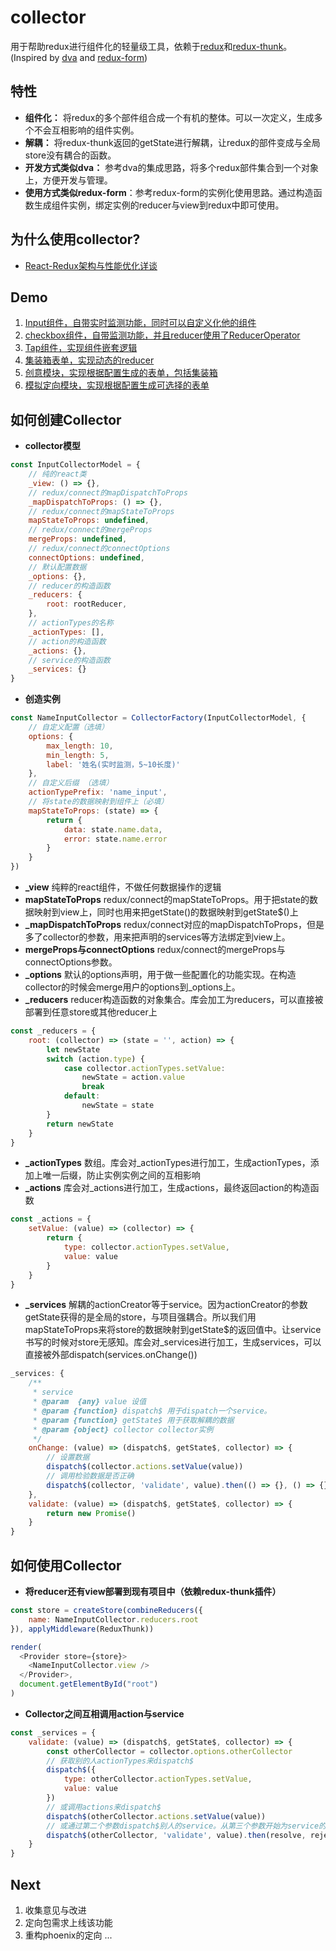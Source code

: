 # collector

用于帮助redux进行组件化的轻量级工具，依赖于[redux](https://github.com/reactjs/redux)和[redux-thunk](https://github.com/gaearon/redux-thunk)。(Inspired by [dva](https://github.com/dvajs/dva) and  [redux-form](https://github.com/erikras/redux-form))

## 特性
 - **组件化：** 将redux的多个部件组合成一个有机的整体。可以一次定义，生成多个不会互相影响的组件实例。
 - **解耦：** 将redux-thunk返回的getState进行解耦，让redux的部件变成与全局store没有耦合的函数。
 - **开发方式类似dva：** 参考dva的集成思路，将多个redux部件集合到一个对象上，方便开发与管理。
 - **使用方式类似redux-form**：参考redux-form的实例化使用思路。通过构造函数生成组件实例，绑定实例的reducer与view到redux中即可使用。
 
## 为什么使用collector?

- [React-Redux架构与性能优化详谈](http://km.oa.com/group/29108/articles/show/317042)

## Demo

 1. [Input组件，自带实时监测功能，同时可以自定义化他的组件](https://codesandbox.io/s/github/JanzenZhangChen/collector/tree/master/CollectorDemo)
 2. [checkbox组件，自带监测功能，并且reducer使用了ReducerOperator](https://codesandbox.io/s/github/JanzenZhangChen/collector/tree/master/CollectorOperatorDemo)
 3. [Tap组件，实现组件嵌套逻辑](https://codesandbox.io/s/github/JanzenZhangChen/collector/tree/master/CollectorWrapDemo)
 4. [集装箱表单，实现动态的reducer](https://codesandbox.io/s/github/JanzenZhangChen/collector/tree/master/CollectorDynamicDemo)
 5. [创意模块，实现根据配置生成的表单，包括集装箱](https://codesandbox.io/s/github/JanzenZhangChen/collector/tree/master/CollectorCreativesDemo)
 6. [模拟定向模块，实现根据配置生成可选择的表单](https://codesandbox.io/s/github/JanzenZhangChen/collector/tree/master/CollectorTargetsDemo)

## 如何创建Collector

 - **collector模型**
 
```javascript
const InputCollectorModel = {
    // 纯的react类
    _view: () => {},
    // redux/connect的mapDispatchToProps
    _mapDispatchToProps: () => {},
    // redux/connect的mapStateToProps
    mapStateToProps: undefined,
    // redux/connect的mergeProps
    mergeProps: undefined,
    // redux/connect的connectOptions
    connectOptions: undefined,
    // 默认配置数据
    _options: {},
    // reducer的构造函数
    _reducers: {
        root: rootReducer,
    },
    // actionTypes的名称
    _actionTypes: [],
    // action的构造函数
    _actions: {},
    // service的构造函数
    _services: {}
}
```
 - **创造实例**
```javascript
const NameInputCollector = CollectorFactory(InputCollectorModel, {
    // 自定义配置（选填）
    options: {
        max_length: 10,
        min_length: 5,
        label: '姓名(实时监测，5~10长度)'
    },
    // 自定义后缀 （选填）
    actionTypePrefix: 'name_input',
    // 将state的数据映射到组件上（必填）
    mapStateToProps: (state) => {
        return {
            data: state.name.data,
            error: state.name.error
        }
    }
})
```
 - **_view**
 纯粹的react组件，不做任何数据操作的逻辑
 - **mapStateToProps**
 redux/connect的mapStateToProps。用于把state的数据映射到view上，同时也用来把getState()的数据映射到getState$()上
 - **_mapDispatchToProps**
 redux/connect对应的mapDispatchToProps，但是多了collector的参数，用来把声明的services等方法绑定到view上。
 - **mergeProps与connectOptions**
 redux/connect的mergeProps与connectOptions参数。
 - **_options**
 默认的options声明，用于做一些配置化的功能实现。在构造collector的时候会merge用户的options到_options上。
 - **_reducers** 
 reducer构造函数的对象集合。库会加工为reducers，可以直接被部署到任意store或其他reducer上

```javascript
const _reducers = {
    root: (collector) => (state = '', action) => {
        let newState
        switch (action.type) {
            case collector.actionTypes.setValue:
                newState = action.value
                break
            default:
                newState = state
        }
        return newState
    }
}
```
 
 - **_actionTypes**
 数组。库会对_actionTypes进行加工，生成actionTypes，添加上唯一后缀，防止实例实例之间的互相影响
 - **_actions**
 库会对_actions进行加工，生成actions，最终返回action的构造函数
```javascript
const _actions = {
    setValue: (value) => (collector) => {
        return {
            type: collector.actionTypes.setValue,
            value: value
        }
    }
}
```
 - **_services**
 解耦的actionCreator等于service。因为actionCreator的参数getState获得的是全局的store，与项目强耦合。所以我们用mapStateToProps来将store的数据映射到getState$的返回值中。让service书写的时候对store无感知。库会对_services进行加工，生成services，可以直接被外部dispatch(services.onChange())
```javascript
_services: {
    /**
     * service
     * @param  {any} value 设值
     * @param {function} dispatch$ 用于dispatch一个service。
     * @param {function} getState$ 用于获取解耦的数据
     * @param {object} collector collector实例
     */
    onChange: (value) => (dispatch$, getState$, collector) => {
        // 设置数据
        dispatch$(collector.actions.setValue(value))
        // 调用检验数据是否正确
        dispatch$(collector, 'validate', value).then(() => {}, () => {})
    },
    validate: (value) => (dispatch$, getState$, collector) => {
        return new Promise()
    }
}
```

## 如何使用Collector

 - **将reducer还有view部署到现有项目中（依赖redux-thunk插件）**
```javascript
const store = createStore(combineReducers({
    name: NameInputCollector.reducers.root
}), applyMiddleware(ReduxThunk))

render(
  <Provider store={store}>
    <NameInputCollector.view />
  </Provider>,
  document.getElementById("root")
)
```

 - **Collector之间互相调用action与service**
```javascript
const _services = {
    validate: (value) => (dispatch$, getState$, collector) => {
        const otherCollector = collector.options.otherCollector
        // 获取别的人actionTypes来dispatch$
        dispatch$({
            type: otherCollector.actionTypes.setValue,
            value: value
        })
        // 或调用actions来dispatch$
        dispatch$(otherCollector.actions.setValue(value))
        // 或通过第二个参数dispatch$别人的service。从第三个参数开始为service的参数
        dispatch$(otherCollector, 'validate', value).then(resolve, reject)   
    }
}
```

## Next

 1. 收集意见与改进
 3. 定向包需求上线该功能
 4. 重构phoenix的定向
...